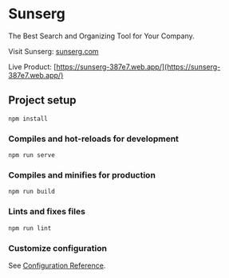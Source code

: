 # Sunserg
The Best Search and Organizing Tool for Your Company.

Visit Sunserg: [sunserg.com](sunserg.com)

Live Product: [https://sunserg-387e7.web.app/](https://sunserg-387e7.web.app/)

## Project setup
```
npm install
```

### Compiles and hot-reloads for development
```
npm run serve
```

### Compiles and minifies for production
```
npm run build
```

### Lints and fixes files
```
npm run lint
```

### Customize configuration
See [Configuration Reference](https://cli.vuejs.org/config/).
